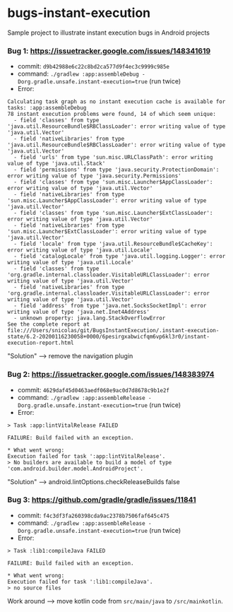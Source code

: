 # bugs-instant-execution
Sample project to illustrate instant execution bugs in Android projects

### Bug 1: https://issuetracker.google.com/issues/148341619
* commit: `d9b42988e6c22c8bd2ca577d9f4ec3c9999c985e`
* command: `./gradlew :app:assembleDebug -Dorg.gradle.unsafe.instant-execution=true` (run twice)
* Error:
```
Calculating task graph as no instant execution cache is available for tasks: :app:assembleDebug
78 instant execution problems were found, 14 of which seem unique:
  - field 'classes' from type 'java.util.ResourceBundle$RBClassLoader': error writing value of type 'java.util.Vector'
  - field 'nativeLibraries' from type 'java.util.ResourceBundle$RBClassLoader': error writing value of type 'java.util.Vector'
  - field 'urls' from type 'sun.misc.URLClassPath': error writing value of type 'java.util.Stack'
  - field 'permissions' from type 'java.security.ProtectionDomain': error writing value of type 'java.security.Permissions'
  - field 'classes' from type 'sun.misc.Launcher$AppClassLoader': error writing value of type 'java.util.Vector'
  - field 'nativeLibraries' from type 'sun.misc.Launcher$AppClassLoader': error writing value of type 'java.util.Vector'
  - field 'classes' from type 'sun.misc.Launcher$ExtClassLoader': error writing value of type 'java.util.Vector'
  - field 'nativeLibraries' from type 'sun.misc.Launcher$ExtClassLoader': error writing value of type 'java.util.Vector'
  - field 'locale' from type 'java.util.ResourceBundle$CacheKey': error writing value of type 'java.util.Locale'
  - field 'catalogLocale' from type 'java.util.logging.Logger': error writing value of type 'java.util.Locale'
  - field 'classes' from type 'org.gradle.internal.classloader.VisitableURLClassLoader': error writing value of type 'java.util.Vector'
  - field 'nativeLibraries' from type 'org.gradle.internal.classloader.VisitableURLClassLoader': error writing value of type 'java.util.Vector'
  - field 'address' from type 'java.net.SocksSocketImpl': error writing value of type 'java.net.Inet4Address'
  - unknown property: java.lang.StackOverflowError
See the complete report at file:///Users/snicolas/git/BugsInstantExecution/.instant-execution-state/6.2-20200116230058+0000/6pesirgxabwicfqm6vp6kl3r0/instant-execution-report.html
```

"Solution" --> remove the navigation plugin

### Bug 2: https://issuetracker.google.com/issues/148383974

* commit: `4629daf45d0463aedf068e9ac0d7d8678c9b1e2f`
* command: `./gradlew :app:assembleRelease -Dorg.gradle.unsafe.instant-execution=true` (run twice)
* Error:
```
> Task :app:lintVitalRelease FAILED

FAILURE: Build failed with an exception.

* What went wrong:
Execution failed for task ':app:lintVitalRelease'.
> No builders are available to build a model of type 'com.android.builder.model.AndroidProject'.
```

"Solution" --> android.lintOptions.checkReleaseBuilds false

### Bug 3: https://github.com/gradle/gradle/issues/11841
* commit: `f4c3df3fa260398cda9ac2378b7506faf645c475`
* command: `./gradlew :app:assembleRelease -Dorg.gradle.unsafe.instant-execution=true` (run twice)
* Error:
```
> Task :lib1:compileJava FAILED

FAILURE: Build failed with an exception.

* What went wrong:
Execution failed for task ':lib1:compileJava'.
> no source files
```

Work around --> move kotlin code from `src/main/java` to `/src/mainkotlin`.
